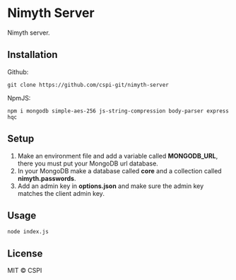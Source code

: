 # Nimyth Server
Nimyth server.

## Installation
Github:
```
git clone https://github.com/cspi-git/nimyth-server
```

NpmJS:
```
npm i mongodb simple-aes-256 js-string-compression body-parser express hqc
```

## Setup
1. Make an environment file and add a variable called **MONGODB_URL**, there you must put your MongoDB url database.
2. In your MongoDB make a database called **core** and a collection called **nimyth.passwords**.
3. Add an admin key in **options.json** and make sure the admin key matches the client admin key.

## Usage
```
node index.js
```

## License
MIT © CSPI